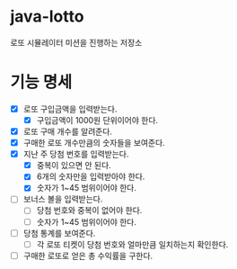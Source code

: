# java-lotto
로또 시뮬레이터 미션을 진행하는 저장소

# 기능 명세
* [x] 로또 구입금액을 입력받는다.
    * [x] 구입금액이 1000원 단위이어야 한다.
* [x] 로또 구매 개수를 알려준다.
* [x] 구매한 로또 개수만큼의 숫자들을 보여준다.
* [x] 지난 주 당첨 번호를 입력받는다.
    * [x] 중복이 있으면 안 된다.
    * [x] 6개의 숫자만을 입력받아야 한다.
    * [x] 숫자가 1~45 범위이어야 한다.
* [ ] 보너스 볼을 입력받는다.
    * [ ] 당첨 번호와 중복이 없어야 한다.
    * [ ] 숫자가 1~45 범위이어야 한다.
* [ ] 당첨 통계를 보여준다. 
    * [ ] 각 로또 티켓이 당첨 번호와 얼마만큼 일치하는지 확인한다.
* [ ] 구매한 로또로 얻은 총 수익률을 구한다.   
